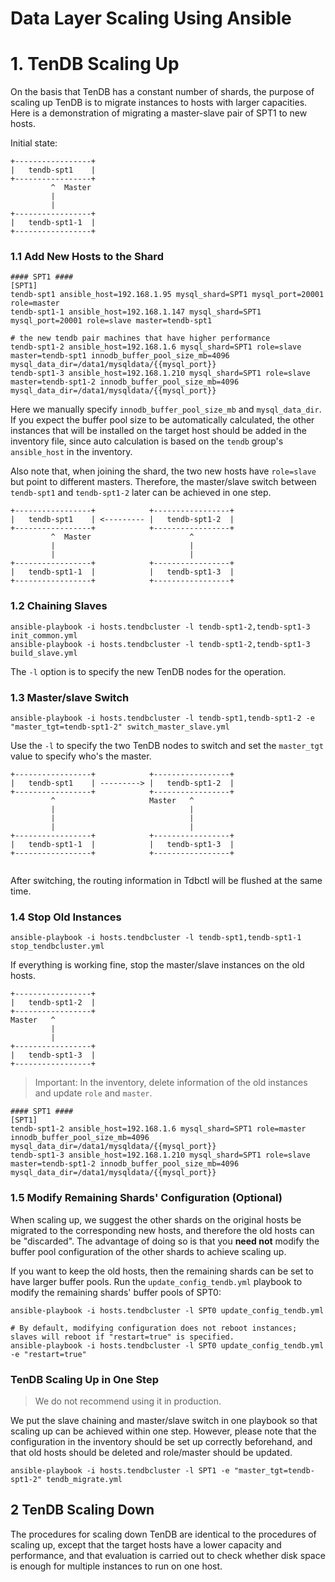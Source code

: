 # Data Layer Scaling Using Ansible

# 1. TenDB Scaling Up
On the basis that TenDB has a constant number of shards, the purpose of scaling up TenDB is to migrate instances to hosts with larger capacities. Here is a demonstration of migrating a master-slave pair of SPT1 to new hosts.

Initial state:
```
+-----------------+
|   tendb-spt1    |
+-----------------+
         ^  Master
         |        
         |        
+-----------------+
|   tendb-spt1-1  |
+-----------------+
```

### 1.1 Add New Hosts to the Shard

```
#### SPT1 ####
[SPT1]
tendb-spt1 ansible_host=192.168.1.95 mysql_shard=SPT1 mysql_port=20001 role=master
tendb-spt1-1 ansible_host=192.168.1.147 mysql_shard=SPT1 mysql_port=20001 role=slave master=tendb-spt1

# the new tendb pair machines that have higher performance
tendb-spt1-2 ansible_host=192.168.1.6 mysql_shard=SPT1 role=slave master=tendb-spt1 innodb_buffer_pool_size_mb=4096 mysql_data_dir=/data1/mysqldata/{{mysql_port}}
tendb-spt1-3 ansible_host=192.168.1.210 mysql_shard=SPT1 role=slave master=tendb-spt1-2 innodb_buffer_pool_size_mb=4096 mysql_data_dir=/data1/mysqldata/{{mysql_port}}
```

Here we manually specify `innodb_buffer_pool_size_mb` and `mysql_data_dir`. If you expect the buffer pool size to be automatically calculated, the other instances that will be installed on the target host should be added in the inventory file, since auto calculation is based on the `tendb` group's `ansible_host` in the inventory.

Also note that, when joining the shard, the two new hosts have `role=slave` but point to different masters. Therefore, the master/slave switch between `tendb-spt1` and `tendb-spt1-2` later can be achieved in one step.

```
+-----------------+            +-----------------+
|   tendb-spt1    | <--------- |   tendb-spt1-2  |
+-----------------+            +-----------------+
         ^  Master                      ^         
         |                              |         
         |                              |         
+-----------------+            +-----------------+
|   tendb-spt1-1  |            |   tendb-spt1-3  |
+-----------------+            +-----------------+
```

### 1.2 Chaining Slaves

```
ansible-playbook -i hosts.tendbcluster -l tendb-spt1-2,tendb-spt1-3 init_common.yml
ansible-playbook -i hosts.tendbcluster -l tendb-spt1-2,tendb-spt1-3 build_slave.yml
```

The `-l` option is to specify the new TenDB nodes for the operation.

### 1.3 Master/slave Switch

```
ansible-playbook -i hosts.tendbcluster -l tendb-spt1,tendb-spt1-2 -e "master_tgt=tendb-spt1-2" switch_master_slave.yml
```

Use the `-l` to specify the two TenDB nodes to switch and set the `master_tgt` value to specify who's the master.

```
+-----------------+            +-----------------+         
|   tendb-spt1    | ---------> |   tendb-spt1-2  |         
+-----------------+            +-----------------+         
         ^                     Master   ^                  
         |                              |                  
         |                              |                  
         |                              |                  
+-----------------+            +-----------------+         
|   tendb-spt1-1  |            |   tendb-spt1-3  |         
+-----------------+            +-----------------+         
                                                    
```

After switching, the routing information in Tdbctl will be flushed at the same time.

### 1.4 Stop Old Instances

```
ansible-playbook -i hosts.tendbcluster -l tendb-spt1,tendb-spt1-1 stop_tendbcluster.yml
```

If everything is working fine, stop the master/slave instances on the old hosts.

```
+-----------------+
|   tendb-spt1-2  |
+-----------------+
Master   ^         
         |         
         |         
+-----------------+
|   tendb-spt1-3  |
+-----------------+
```

> Important: In the inventory, delete information of the old instances and update `role` and `master`.

```
#### SPT1 ####
[SPT1]
tendb-spt1-2 ansible_host=192.168.1.6 mysql_shard=SPT1 role=master innodb_buffer_pool_size_mb=4096 mysql_data_dir=/data1/mysqldata/{{mysql_port}}
tendb-spt1-3 ansible_host=192.168.1.210 mysql_shard=SPT1 role=slave master=tendb-spt1-2 innodb_buffer_pool_size_mb=4096 mysql_data_dir=/data1/mysqldata/{{mysql_port}}
```

### 1.5 Modify Remaining Shards' Configuration (Optional)

When scaling up, we suggest the other shards on the original hosts be migrated to the corresponding new hosts, and therefore the old hosts can be "discarded". The advantage of doing so is that you **need not** modify the buffer pool configuration of the other shards to achieve scaling up.

If you want to keep the old hosts, then the remaining shards can be set to have larger buffer pools. Run the `update_config_tendb.yml` playbook to modify the remaining shards' buffer pools of SPT0:

```
ansible-playbook -i hosts.tendbcluster -l SPT0 update_config_tendb.yml

# By default, modifying configuration does not reboot instances; slaves will reboot if "restart=true" is specified.
ansible-playbook -i hosts.tendbcluster -l SPT0 update_config_tendb.yml -e "restart=true"
```

### TenDB Scaling Up in One Step

> We do not recommend using it in production.

We put the slave chaining and master/slave switch in one playbook so that scaling up can be achieved within one step. However, please note that the configuration in the inventory should be set up correctly beforehand, and that old hosts should be deleted and role/master should be updated.

```
ansible-playbook -i hosts.tendbcluster -l SPT1 -e "master_tgt=tendb-spt1-2" tendb_migrate.yml
```

## 2 TenDB Scaling Down

The procedures for scaling down TenDB are identical to the procedures of scaling up, except that the target hosts have a lower capacity and performance, and that evaluation is carried out to check whether disk space is enough for multiple instances to run on one host.